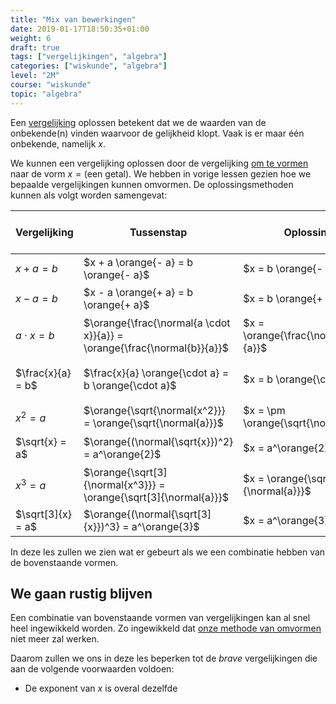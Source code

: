 ```yaml
---
title: "Mix van bewerkingen"
date: 2019-01-17T18:50:35+01:00
weight: 6
draft: true
tags: ["vergelijkingen", "algebra"]
categories: ["wiskunde", "algebra"]
level: "2M"
course: "wiskunde"
topic: "algebra"
---
```

Een [vergelijking](../intro) oplossen betekent dat we de waarden van de
onbekende(n) vinden waarvoor de gelijkheid klopt. Vaak is er maar één
onbekende, namelijk $x$.

We kunnen een vergelijking oplossen door de vergelijking [om te
vormen](../omvormen) naar de vorm $x = \text{(een getal)}$. We hebben in vorige
lessen gezien hoe we bepaalde vergelijkingen kunnen omvormen. De
oplossingsmethoden kunnen als volgt worden samengevat:

| Vergelijking        | Tussenstap                                                                | Oplossing                              | {{% mute "Voorwaarden" %}}                                  |                                                        |
|---------------------|---------------------------------------------------------------------------|----------------------------------------|-------------------------------------------------------------|--------------------------------------------------------|
| $x + a = b$         | $x + a \orange{- a} = b \orange{- a}$                                     | $x = b \orange{- a}$                   | {{% mute "$a, b \in \mathbb{R}$" %}}                        | [uitleg](../termen_omvormen#omvormen-van-x-a-b)        |
| $x - a = b$         | $x - a \orange{+ a} = b \orange{+ a}$                                     | $x = b \orange{+ a}$                   | {{% mute "$a, b \in \mathbb{R}$" %}}                        | [uitleg](../termen_omvormen#en-wat-met-x-a-b)          |
| $a \cdot x = b$     | $\orange{\frac{\normal{a \cdot x}}{a}} = \orange{\frac{\normal{b}}{a}}$   | $x = \orange{\frac{\normal{b}}{a}}$    | {{% mute "$a \in \mathbb{R}_0$ en $b \in \mathbb{R}$" %}}   | [uitleg](../factoren_omvormen#omvormen-van-a-cdot-x-b) |
| $\frac{x}{a} = b$   | $\frac{x}{a} \orange{\cdot a} = b \orange{\cdot a}$                       | $x = b \orange{\cdot a}$               | {{% mute "$a \in \mathbb{R}_0$ en $b \in \mathbb{R}$" %}}   | [uitleg](../factoren_omvormen#omvormen-van-frac-x-a-b) |
| $x^2 = a$           | $\orange{\sqrt{\normal{x^2}}} = \orange{\sqrt{\normal{a}}}$               | $x = \pm \orange{\sqrt{\normal{a}}}$   | {{% mute "$a \in \mathbb{R}^+$" %}}                         | [uitleg](../machten_omvormen#omvormen-van-x-2-a)       |
| $\sqrt{x} = a$      | $\orange{(\normal{\sqrt{x}})^2} = a^\orange{2}$                           | $x = a^\orange{2}$                     | {{% mute "$a \in \mathbb{R}^+$" %}}                         | [uitleg](../machten_omvormen#omvormen-van-x-3-a)       |
| $x^3 = a$           | $\orange{\sqrt[3]{\normal{x^3}}} = \orange{\sqrt[3]{\normal{a}}}$         | $x = \orange{\sqrt[3]{\normal{a}}}$    | {{% mute "$a \in \mathbb{R}$" %}}                           | [uitleg](../machten_omvormen#omvormen-van-sqrt-x-a)    |
| $\sqrt[3]{x} = a$   | $\orange{(\normal{\sqrt[3]{x}})^3} = a^\orange{3}$                        | $x = a^\orange{3}$                     | {{% mute "$a \in \mathbb{R}$" %}}                           | [uitleg](../machten_omvormen#omvormen-van-sqrt-3-x-a)  |


In deze les zullen we zien wat er gebeurt als we een combinatie hebben van
de bovenstaande vormen.

## We gaan rustig blijven
Een combinatie van bovenstaande vormen van vergelijkingen kan al snel heel ingewikkeld worden. Zo ingewikkeld dat [onze methode van omvormen](../omvormen) niet meer zal werken.

Daarom zullen we ons in deze les beperken tot de *brave* vergelijkingen die aan de volgende voorwaarden voldoen:

* De exponent van $x$ is overal dezelfde